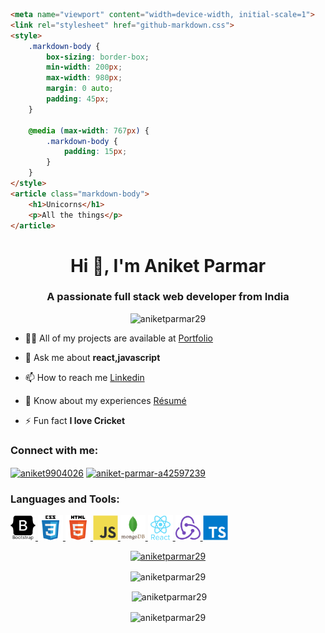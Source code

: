 ```html
<meta name="viewport" content="width=device-width, initial-scale=1">
<link rel="stylesheet" href="github-markdown.css">
<style>
	.markdown-body {
		box-sizing: border-box;
		min-width: 200px;
		max-width: 980px;
		margin: 0 auto;
		padding: 45px;
	}

	@media (max-width: 767px) {
		.markdown-body {
			padding: 15px;
		}
	}
</style>
<article class="markdown-body">
	<h1>Unicorns</h1>
	<p>All the things</p>
</article>
```

<h1 align="center">Hi 👋, I'm Aniket Parmar</h1>
<h3 align="center">A passionate full stack web developer from India</h3>

<p align="center"> <img src="https://komarev.com/ghpvc/?username=aniketparmar29&label=Profile%20views&color=0e75b6&style=flat" alt="aniketparmar29" /> </p>


- 👨‍💻 All of my projects are available at <a href="https://aniketparmar29.github.io/" target="_blank">Portfolio</a>

- 💬 Ask me about **react,javascript**

- 📫 How to reach me <a href="https://www.linkedin.com/in/aniket-parmar-a42597239/" target="_blank">Linkedin</a>

- 📄 Know about my experiences <a href="https://drive.google.com/file/d/1LbPArwTFWUcw_OZZNMw0JCojAp1GcFa7/view?usp=sharing](https://drive.google.com/file/d/1LbPArwTFWUcw_OZZNMw0JCojAp1GcFa7/view?usp=sharing" target="_blank">Résumé</a>

- ⚡ Fun fact **I love Cricket**

<h3 align="left">Connect with me:</h3>
<p align="left">
<a href="https://twitter.com/aniket9904026" target="blank"><img align="center" src="https://raw.githubusercontent.com/rahuldkjain/github-profile-readme-generator/master/src/images/icons/Social/twitter.svg" alt="aniket9904026" height="30" width="40" /></a>
<a href="https://linkedin.com/in/aniket-parmar-a42597239" target="blank"><img align="center" src="https://raw.githubusercontent.com/rahuldkjain/github-profile-readme-generator/master/src/images/icons/Social/linked-in-alt.svg" alt="aniket-parmar-a42597239" height="30" width="40" /></a>
</p>

<h3 align="left">Languages and Tools:</h3>
<p align="left"> <a href="https://getbootstrap.com" target="_blank" rel="noreferrer"> <img src="https://raw.githubusercontent.com/devicons/devicon/master/icons/bootstrap/bootstrap-plain-wordmark.svg" alt="bootstrap" width="40" height="40"/> </a> <a href="https://www.w3schools.com/css/" target="_blank" rel="noreferrer"> <img src="https://raw.githubusercontent.com/devicons/devicon/master/icons/css3/css3-original-wordmark.svg" alt="css3" width="40" height="40"/> </a> <a href="https://www.w3.org/html/" target="_blank" rel="noreferrer"> <img src="https://raw.githubusercontent.com/devicons/devicon/master/icons/html5/html5-original-wordmark.svg" alt="html5" width="40" height="40"/> </a> <a href="https://developer.mozilla.org/en-US/docs/Web/JavaScript" target="_blank" rel="noreferrer"> <img src="https://raw.githubusercontent.com/devicons/devicon/master/icons/javascript/javascript-original.svg" alt="javascript" width="40" height="40"/> </a> <a href="https://www.mongodb.com/" target="_blank" rel="noreferrer"> <img src="https://raw.githubusercontent.com/devicons/devicon/master/icons/mongodb/mongodb-original-wordmark.svg" alt="mongodb" width="40" height="40"/> </a> <a href="https://reactjs.org/" target="_blank" rel="noreferrer"> <img src="https://raw.githubusercontent.com/devicons/devicon/master/icons/react/react-original-wordmark.svg" alt="react" width="40" height="40"/> </a> <a href="https://redux.js.org" target="_blank" rel="noreferrer"> <img src="https://raw.githubusercontent.com/devicons/devicon/master/icons/redux/redux-original.svg" alt="redux" width="40" height="40"/> </a> <a href="https://www.typescriptlang.org/" target="_blank" rel="noreferrer"> <img src="https://raw.githubusercontent.com/devicons/devicon/master/icons/typescript/typescript-original.svg" alt="typescript" width="40" height="40"/> </a> </p>
<p align="center"> <a href="https://github.com/ryo-ma/github-profile-trophy"><img src="https://github-profile-trophy.vercel.app/?username=aniketparmar29" alt="aniketparmar29" /></a> </p>

<p align="center"><img align="center" src="https://github-readme-stats.vercel.app/api/top-langs?username=aniketparmar29&show_icons=true&locale=en&layout=compact" alt="aniketparmar29" /></p>

<p align="center">&nbsp;<img align="center" src="https://github-readme-stats.vercel.app/api?username=aniketparmar29&show_icons=true&locale=en" alt="aniketparmar29" /></p>

<p align="center"><img align="center" src="https://github-readme-streak-stats.herokuapp.com/?user=aniketparmar29&" alt="aniketparmar29" /></p>